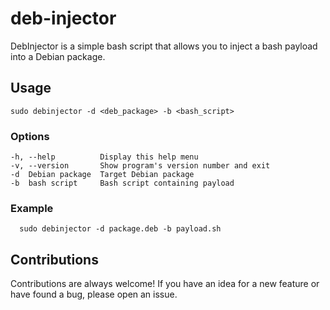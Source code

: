 # deb-injector

DebInjector is a simple bash script that allows you to inject a bash payload into a Debian package.

## Usage
 
 

    sudo debinjector -d <deb_package> -b <bash_script>
 
 
 ### Options
 
    -h, --help          Display this help menu
    -v, --version       Show program's version number and exit
    -d  Debian package  Target Debian package
    -b  bash script     Bash script containing payload


 ### Example
 
      sudo debinjector -d package.deb -b payload.sh
      
      
      
 ## Contributions

Contributions are always welcome! If you have an idea for a new feature or have found a bug, please open an issue.
